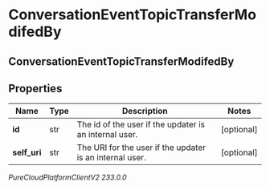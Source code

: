 # ConversationEventTopicTransferModifedBy

## ConversationEventTopicTransferModifedBy

## Properties

|Name | Type | Description | Notes|
|------------ | ------------- | ------------- | -------------|
| **id** | str | The id of the user if the updater is an internal user. | [optional] |
| **self_uri** | str | The URI for the user if the updater is an internal user. | [optional] |



_PureCloudPlatformClientV2 233.0.0_
